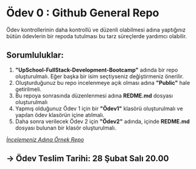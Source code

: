 # Ödev 0 : Github General Repo

Ödev kontrollerinin daha kontrollü ve düzenli olabilmesi adına yaptığınız bütün ödevlerin bir repoda tutulması bu tarz süreçlerde yardımcı olabilir.


## Sorumluluklar:

1. **"UpSchool-FullStack-Development-Bootcamp"** adında bir repo oluşturulmalı. Eğer başka bir isim seçtiyseniz değiştirmeniz önerilir.
2. Oluşturduğunuz bu repo incelenmeye açık olması adına **"Public"** hale getirilmeli.
3. Bu repoya sonrasında düzenlenmesi adına **REDME.md** dosyası oluşturulmalı
4. Yapmış olduğunuz Ödev 1 için bir **"Ödev1"** klasörü oluşturulmalı ve yapılan ödev klasörün içine atılmalı.
5. Daha sonra verilecek Ödev 2 için **"Ödev2"** adında, içinde **REDME.md** dosyası bulunan bir klasör oluşturulmalı.


[*İncelemeniz Adına Örnek Repo*](https://github.com/serkanalc/UpSchool-FullStack-Development-Bootcamp)



## -> Ödev Teslim Tarihi: 28 Şubat Salı 20.00
